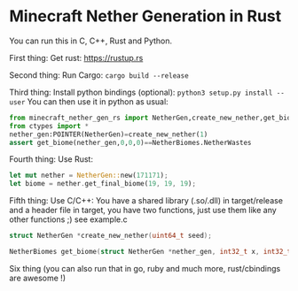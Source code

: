 # Minecraft Nether Generation in Rust

You can run this in C, C++, Rust and Python.

First thing: Get rust: https://rustup.rs

Second thing: Run Cargo: `cargo build --release`

Third thing: Install python bindings (optional): `python3 setup.py install --user` 
You can then use it in python as usual:
```python
from minecraft_nether_gen_rs import NetherGen,create_new_nether,get_biome,NetherBiomes
from ctypes import *
nether_gen:POINTER(NetherGen)=create_new_nether(1)
assert get_biome(nether_gen,0,0,0)==NetherBiomes.NetherWastes
```

Fourth thing: Use Rust:
```rust
let mut nether = NetherGen::new(171171);
let biome = nether.get_final_biome(19, 19, 19);
```

Fifth thing: Use C/C++: You have a shared library (.so/.dll) in target/release and a header file in target, you have two functions, just use them like any other functions ;) see example.c
```c
struct NetherGen *create_new_nether(uint64_t seed);

NetherBiomes get_biome(struct NetherGen *nether_gen, int32_t x, int32_t y, int32_t z);
```

Six thing (you can also run that in go, ruby and much more, rust/cbindings are awesome !)


